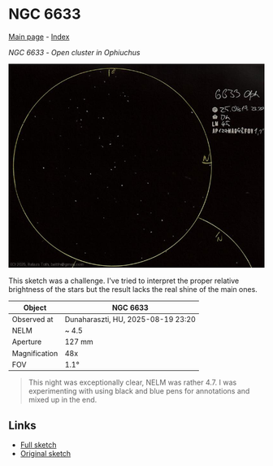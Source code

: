# NGC 6633

[Main page](../index.md) - [Index](../pages/obj_index.md)

_NGC 6633_ - _Open cluster in Ophiuchus_  

![NGC 6633](../img/ngc-6633-20250820.jpg)

This sketch was a challenge.
I've tried to interpret the proper relative brightness
of the stars but the result lacks the real shine of
the main ones.

Object | NGC 6633
-|-
Observed at | Dunaharaszti, HU, 2025-08-19 23:20
NELM | ~ 4.5
Aperture | 127 mm
Magnification | 48x
FOV | 1.1°


> This night was exceptionally clear, NELM was rather 4.7.
> I was experimenting with using black and blue pens for annotations
> and mixed up in the end.

## Links

- [Full sketch](../img/ngc-6633-m57-20250820.jpg)
- [Original sketch](../scan/20250820_1.jpg)
